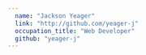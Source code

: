 ```yaml
---
  name: "Jackson Yeager"
  link: "http://github.com/yeager-j"
  occupation_title: "Web Developer"
  github: "yeager-j"
---
```

